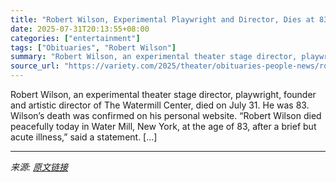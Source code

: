 ```yaml
---
title: "Robert Wilson, Experimental Playwright and Director, Dies at 83"
date: 2025-07-31T20:13:55+08:00
categories: ["entertainment"]
tags: ["Obituaries", "Robert Wilson"]
summary: "Robert Wilson, an experimental theater stage director, playwright, founder and artistic director of The Watermill Center, died on July 31. He was 83. Wilson’s death was confirmed on his personal websi"
source_url: "https://variety.com/2025/theater/obituaries-people-news/robert-wilson-playwright-director-dead-1236475910/"
---
```


Robert Wilson, an experimental theater stage director, playwright, founder and artistic director of The Watermill Center, died on July 31. He was 83. Wilson’s death was confirmed on his personal website. &#8220;Robert Wilson died peacefully today in Water Mill, New York, at the age of 83, after a brief but acute illness,” said a statement. [&#8230;]

---

*来源: [原文链接](https://variety.com/2025/theater/obituaries-people-news/robert-wilson-playwright-director-dead-1236475910/)*
